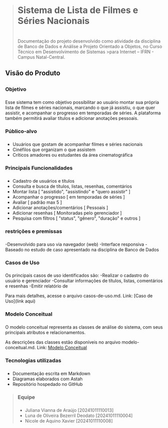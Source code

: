 ># **Sistema de Lista de Filmes e Séries Nacionais** <h1>
>Documentação do projeto desenvolvido como atividade da disciplina de Banco de Dados e Análise a Projeto Orientado a Objetos, no Curso Técnico em Desenvolvimento de Sistemas >para Internet – IFRN - Campus Natal-Central.

## Visão do Produto <h2>

### Objetivo <h3>
Esse sistema tem como objetivo possibilitar ao usuário montar sua própria lista de filmes e séries nacionais, marcando o que já assistiu, o que quer assistir, e acompanhar o progresso em temporadas de séries. A plataforma também permitirá avaliar títulos e adicionar anotações pessoais.

### Público-alvo <h3>
- Usuários que gostam de acompanhar filmes e séries nacionais
- Cinéfilos que organizam o que assistem
- Críticos amadores ou estudantes da área cinematográfica

### Principais Funcionalidades <h3>
- Cadastro de usuários e títulos
- Consulta e busca de títulos, listas, resenhas, comentários
- Montar lista [ "assistido", "assistindo" e "quero assistir" ]
- Acompanhar o progresso [ em temporadas de séries ]
- Avaliar [ padrão max 5 ]
- Adicionar anotações/comentários [ Pessoais ]
- Adicionar resenhas [ Monitoradas pelo gerenciador ]
- Pesquisa com filtros [ "status", "gênero", "duração" e outros ]

### restrições e premissas <h3>
-Desenvolvido para uso via navegador (web)
-Interface responsiva
-Baseado no estudo de caso apresentado na disciplina de Banco de Dados

### Casos de Uso <h3>
Os principais casos de uso identificados são:
-Realizar o cadastro do usuário e gerenciador
-Consultar informações de títulos, listas, comentários e resenhas
-Emitir relatório de

Para mais detalhes, acesse o arquivo casos-de-uso.md.
Link: [Caso de Uso](link aqui)


### Modelo Conceitual <h3>
O modelo conceitual representa as classes de análise do sistema, com seus principais
atributos e relacionamentos.

As descrições das classes estão disponíveis no arquivo modelo-conceitual.md.
Link: [Modelo Conceitual]()

### Tecnologias utilizadas <h3>
- Documentação escrita em Markdown
- Diagramas elaborados com Astah
- Repositório hospedado no GitHub

>### Equipe <h3>
>- Juliana Vianna de Araújo [20241011110013]
>- Luna de Oliveira Bezerril Deodato [20241011110004]
>- Nicole de Aquino Xavier [20241011110008]
